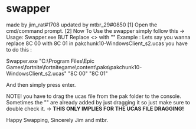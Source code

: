 # swapper 
made by jim_rat#1708 updated by mtbr_29#0850
[1] Open the cmd/command prompt.
[2] Now To Use the swapper simply follow this -> Usage: Swapper.exe <ucas-file> <hex-to-search> <hex-to-replace> 
BUT Replace <> with "" 
Example : Lets say you wanna replace 8C 00 with 8C 01 in pakchunk10-WindowsClient_s2.ucas you have to do this :

Swapper.exe "C:\Program Files\Epic Games\fortnite\fortnitegame\content\paks\pakchunk10-WindowsClient_s2.ucas" "8C 00" "8C 01"
 
And then simply press enter.


NOTE!
you have to drag the ucas file from the pak folder to the console. Sometimes the "" are already added by just dragging it so just make sure to double check it.
-> **THIS ONLY IMPLIES FOR THE UCAS FILE DRAGGING!**


Happy Swapping,
Sincerely Jim and mtbr.
